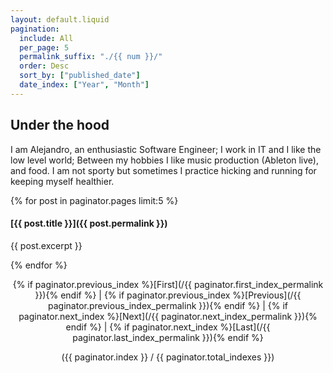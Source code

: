```yaml
---
layout: default.liquid
pagination:
  include: All
  per_page: 5
  permalink_suffix: "./{{ num }}/"
  order: Desc
  sort_by: ["published_date"]
  date_index: ["Year", "Month"]
---
```

## Under the hood

I am Alejandro, an enthusiastic Software Engineer; I work in IT and I like
the low level world; Between my hobbies I like music production (Ableton live),
and food. I am not sporty but sometimes I practice hicking and running for
keeping myself healthier.

{% for post in paginator.pages limit:5 %}
#### [{{ post.title }}]({{ post.permalink }})

{{ post.excerpt }}

{% endfor %}

<center>

{% if paginator.previous_index %}[First](/{{ paginator.first_index_permalink }}){% endif %} | {% if paginator.previous_index %}[Previous](/{{ paginator.previous_index_permalink }}){% endif %} | {% if paginator.next_index %}[Next](/{{ paginator.next_index_permalink }}){% endif %} | {% if paginator.next_index %}[Last](/{{ paginator.last_index_permalink }}){% endif %}

({{ paginator.index }} / {{ paginator.total_indexes }})

</center>
